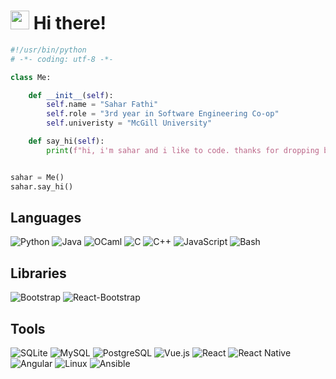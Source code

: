 # <img src="https://raw.githubusercontent.com/iampavangandhi/iampavangandhi/master/gifs/Hi.gif" width="30px"> Hi there! 

```python
#!/usr/bin/python
# -*- coding: utf-8 -*-

class Me:

    def __init__(self):
        self.name = "Sahar Fathi"
        self.role = "3rd year in Software Engineering Co-op"
        self.univeristy = "McGill University"

    def say_hi(self):
        print(f"hi, i'm sahar and i like to code. thanks for dropping by :P")


sahar = Me()
sahar.say_hi()
```

## Languages
   ![Python](https://img.shields.io/badge/python-%235b99d1.svg?style=for-the-badge&logo=python&logoColor=white)
   ![Java](https://img.shields.io/badge/java-%235b99d1.svg?style=for-the-badge&logo=openjdk&logoColor=white)
   ![OCaml](https://img.shields.io/badge/ocaml-%235b99d1.svg?style=for-the-badge&logo=ocaml&logoColor=white)
   ![C](https://img.shields.io/badge/c-%235b99d1.svg?style=for-the-badge&logo=c&logoColor=white)
   ![C++](https://img.shields.io/badge/c++-%235b99d1.svg?style=for-the-badge&logo=cplusplus&logoColor=white)
   ![JavaScript](https://img.shields.io/badge/javascript-%235b99d1.svg?style=for-the-badge&logo=javascript&logoColor=white)
   ![Bash](https://img.shields.io/badge/bash-%235b99d1.svg?style=for-the-badge&logo=gnubash&logoColor=white)
   
## Libraries
![Bootstrap](https://img.shields.io/badge/bootstrap-%23674ea7.svg?style=for-the-badge&logo=bootstrap&logoColor=white)
![React-Bootstrap](https://img.shields.io/badge/reactbootstrap-%23674ea7.svg?style=for-the-badge&logo=reactbootstrap&logoColor=white)

## Tools
![SQLite](https://img.shields.io/badge/SQLite-%23b93939.svg?style=for-the-badge&logo=sqlite&logoColor=white)
![MySQL](https://img.shields.io/badge/MySQL-%23b93939.svg?style=for-the-badge&logo=mysql&logoColor=white)
![PostgreSQL](https://img.shields.io/badge/PostgreSQL-%23b93939.svg?style=for-the-badge&logo=postgresql&logoColor=white)
![Vue.js](https://img.shields.io/badge/Vue.js-%23b93939.svg?style=for-the-badge&logo=vue.js&logoColor=white)
![React](https://img.shields.io/badge/React-%23b93939.svg?style=for-the-badge&logo=react&logoColor=white)
![React Native](https://img.shields.io/badge/React%20Native-%23b93939.svg?style=for-the-badge&logo=react&logoColor=white)
![Angular](https://img.shields.io/badge/Angular-%23b93939.svg?style=for-the-badge&logo=angular&logoColor=white)
![Linux](https://img.shields.io/badge/Linux-%23b93939.svg?style=for-the-badge&logo=linux&logoColor=white)
![Ansible](https://img.shields.io/badge/Ansible-%23b93939.svg?style=for-the-badge&logo=ansible&logoColor=white)


